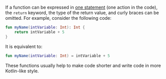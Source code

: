 If a function can be expressed in [one statement](https://kotlinlang.org/docs/idioms.html#single-expression-functions) (one action in the code),
the `return` keyword, the type of the return value, and curly braces can be omitted. For example, consider the following code:
```kotlin
fun myName(intVariable: Int): Int {
    return intVariable + 5
}
```
It is equivalent to:
```kotlin
fun myName(intVariable: Int) = intVariable + 5
```

These functions usually help to make code shorter and write code in more Kotlin-like style.